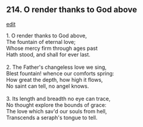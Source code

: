 
## 214.  O render thanks to God above
[edit](https://docs.google.com/document/d/1imxxJz71_oLFKxcNso5Qdi_895aYFn42/edit?mode=html)



1\. O render thanks to God above,\
The fountain of eternal love;\
Whose mercy firm through ages past\
Hath stood, and shall for ever last.\
\
2. The Father's changeless love we sing,\
Blest fountain! whence our comforts spring:\
How great the depth, how high it flows,\
No saint can tell, no angel knows.\
\
3. Its length and breadth no eye can trace,\
No thought explore the bounds of grace:\
The love which sav'd our souls from hell,\
Transcends a seraph's tongue to tell.
